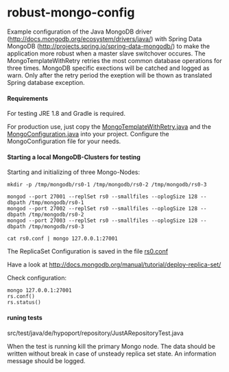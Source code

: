 robust-mongo-config
=============

Example configuration of the Java MongoDB driver (<http://docs.mongodb.org/ecosystem/drivers/java/>)
with Spring Data MongoDB (<http://projects.spring.io/spring-data-mongodb/>)
to make the application more robust when a master slave switchover occures.
The MongoTemplateWithRetry retries the most common database operations for three
times. MongoDB specific exections will be catched and logged as warn. Only after the
retry period the exeption will be thown as translated Spring database exception.

#### Requirements

For testing JRE 1.8 and Gradle is required.

For production use, just copy the [MongoTemplateWithRetry.java](src/main/java/de/hypoport/mongo/template/MongoTemplateWithRetry.java)
and the [MongoConfiguration.java](src/main/java/de/hypoport/mongo/config/MongoConfiguration.java)
into your project. Configure the MongoConfiguration file for your needs.


#### Starting a local MongoDB-Clusters for testing

Starting and initializing of three Mongo-Nodes:

```
mkdir -p /tmp/mongodb/rs0-1 /tmp/mongodb/rs0-2 /tmp/mongodb/rs0-3

mongod --port 27001 --replSet rs0 --smallfiles --oplogSize 128 --dbpath /tmp/mongodb/rs0-1
mongod --port 27002 --replSet rs0 --smallfiles --oplogSize 128 --dbpath /tmp/mongodb/rs0-2
mongod --port 27003 --replSet rs0 --smallfiles --oplogSize 128 --dbpath /tmp/mongodb/rs0-3

cat rs0.conf | mongo 127.0.0.1:27001
```

The ReplicaSet Configuration is saved in the file [rs0.conf](./rs0.conf)

Have a look at <http://docs.mongodb.org/manual/tutorial/deploy-replica-set/>

Check configuration:

```
mongo 127.0.0.1:27001
rs.conf()
rs.status()
```

#### runing tests

src/test/java/de/hypoport/repository/JustARepositoryTest.java

When the test is running kill the primary Mongo node. The data should be written without
break in case of unsteady replica set state.
An information message should be logged.
